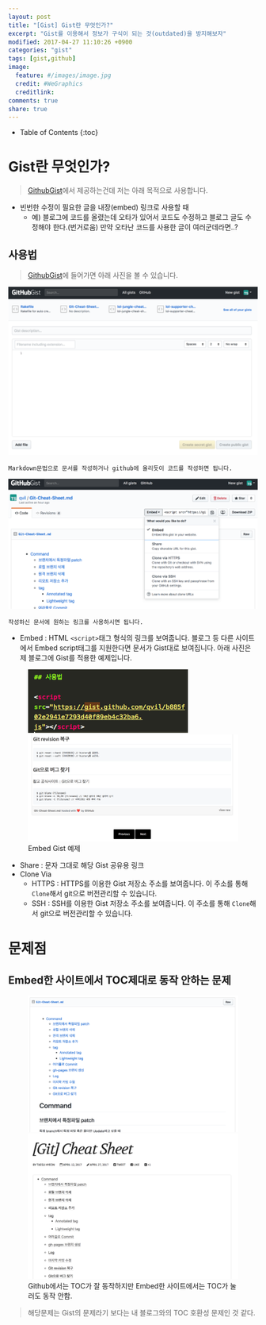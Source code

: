 ```yaml
---
layout: post
title: "[Gist] Gist란 무엇인가?"
excerpt: "Gist를 이용해서 정보가 구식이 되는 것(outdated)을 방지해보자"
modified: 2017-04-27 11:10:26 +0900
categories: "gist"
tags: [gist,github]
image:
  feature: #/images/image.jpg
  credit: #WeGraphics
  creditlink: 
comments: true
share: true
---
```

* Table of Contents
{:toc}

# Gist란 무엇인가?

>[GithubGist][GithubGist]에서 제공하는건데 저는 아래 목적으로 사용합니다.

- 빈번한 수정이 필요한 글을 내장(embed) 링크로 사용할 때
  - 예) 블로그에 코드를 올렸는데 오타가 있어서 코드도 수정하고 블로그 글도 수정해야 한다.(번거로움) 만약 오타난 코드를 사용한 글이 여러군데라면..?

## 사용법

>[GithubGist][GithubGist]에 들어가면 아래 사진을 볼 수 있습니다.
    
![](/images/gist-1.png)

    Markdown문법으로 문서를 작성하거나 github에 올리듯이 코드를 작성하면 됩니다.

![](/images/gist-link.png)

    작성하신 문서에 원하는 링크를 사용하시면 됩니다.

- Embed : HTML `<script>`태그 형식의 링크를 보여줍니다. 블로그 등 다른 사이트에서 Embed script태그를 지원한다면 문서가 Gist대로 보여집니다. 아래 사진은 제 블로그에 Gist를 적용한 예제입니다.

<figure class="half">
  <a href="/images/gist-embed-example.png">
	  <img src="/images/gist-embed-example.png" alt="image">
  </a>
  <a href="/images/gist-embed.png">
	  <img src="/images/gist-embed.png" alt="image">
  </a>
	<figcaption>Embed Gist 예제</figcaption>
</figure>

- Share : 문자 그대로 해당 Gist 공유용 링크
- Clone Via
  - HTTPS : HTTPS를 이용한 Gist 저장소 주소를 보여줍니다. 이 주소를 통해 `Clone`해서 git으로 버전관리할 수 있습니다.
  - SSH : SSH를 이용한 Gist 저장소 주소를 보여줍니다. 이 주소를 통해 `Clone`해서 git으로 버전관리할 수 있습니다.

# 문제점

## Embed한 사이트에서 TOC제대로 동작 안하는 문제

<figure class="half">
  <a href="/images/gist-toc-github.png">
	  <img src="/images/gist-toc-github.png" alt="image">
  </a>
  <a href="/images/gist-toc-blog.png">
	  <img src="/images/gist-toc-blog.png" alt="image">
  </a>
	<figcaption>Github에서는 TOC가 잘 동작하지만 Embed한 사이트에서는 TOC가 눌러도 동작 안함.</figcaption>
</figure>

>해당문제는 Gist의 문제라기 보다는 내 블로그와의 TOC 호환성 문제인 것 같다.

<!-- Link -->
[GithubGist]: https://gist.github.com